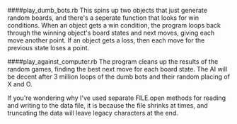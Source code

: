 ####play_dumb_bots.rb
This spins up two objects that just generate random boards, and there's a seperate function that looks for win conditions.
When an object gets a win condition, the program loops back through the winning object's board states and next moves, giving each move another point.
If an object gets a loss, then each move for the previous state loses a point.

####play_against_computer.rb
The program cleans up the results of the random games, finding the best next move for each board state.
The AI will be decent after 3 million loops of the dumb bots and their random placing of X and O.

If you're wondering why I've used separate FILE.open methods for reading and writing to the data file, it is because the file shrinks at times, and truncating the data will leave legacy characters at the end.
